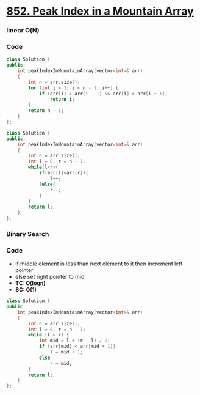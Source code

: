 # [852. Peak Index in a Mountain Array](https://leetcode.com/problems/peak-index-in-a-mountain-array/)

### linear O(N)

### Code

```cpp
class Solution {
public:
    int peakIndexInMountainArray(vector<int>& arr)
    {
        int n = arr.size();
        for (int i = 1; i < n - 1; i++) {
            if (arr[i] > arr[i - 1] && arr[i] > arr[i + 1])
                return i;
        }
        return n - 1;
    }
};
```

```cpp
class Solution {
public:
    int peakIndexInMountainArray(vector<int>& arr)
    {
        int n = arr.size();
        int l = 0, r = n - 1;
        while(l<r){
            if(arr[l]<arr[r]){
                l++;
            }else{
                r--;
            }
        }
        return l;
    }
};
```

### Binary Search

### Code

-   if middle element is less than next element to it then increment left pointer
-   else set right pointer to mid.
-   **TC: O(logn)**
-   **SC: O(1)**

```cpp
class Solution {
public:
    int peakIndexInMountainArray(vector<int>& arr)
    {
        int n = arr.size();
        int l = 0, r = n - 1;
        while (l < r) {
            int mid = l + (r - l) / 2;
            if (arr[mid] < arr[mid + 1])
                l = mid + 1;
            else
                r = mid;
        }
        return l;
    }
};
```
